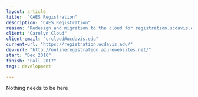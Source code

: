 ```yaml
---
layout: article
title:  "CAES Registration"
description: "CAES Registration"
reason: "Redesign and migration to the cloud for registration.ucdavis.edu"
client: "Carolyn Cloud"
client-email: "crcloud@ucdavis.edu"
current-url: "https://registration.ucdavis.edu/"
dev-url: "http://onlineregistration.azurewebsites.net/"
start: "Dec 2016"
finish: "Fall 2017"
tags: development

---
```


Nothing needs to be here
